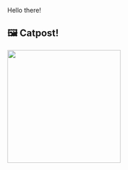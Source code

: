 Hello there!



## 🖼️ Catpost!

<sub>
    <img src="https://cdn2.thecatapi.com/images/d92.jpg" height="256">
</sub>


